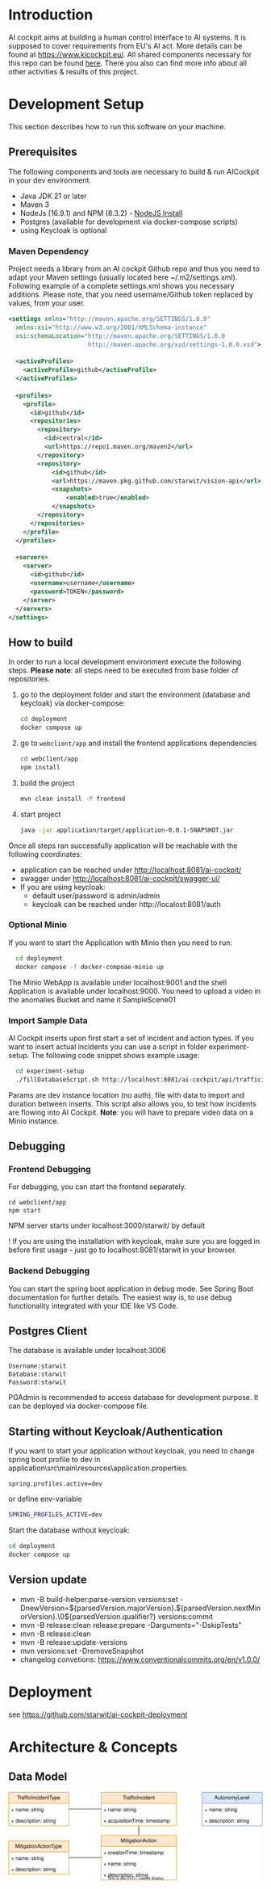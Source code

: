 # Introduction

AI cockpit aims at building a human control interface to AI systems. It is supposed to cover requirements from EU's AI act. More details can be found at <https://www.kicockpit.eu/>. All shared components necessary for this repo can be found [here](https://github.com/KI-Cockpit/ai-cockpit-api). There you also can find more info about all other activities & results of this project.

# Development Setup

This section describes how to run this software on your machine.

## Prerequisites

The following components and tools are necessary to build & run AICockpit in your dev environment.

* Java JDK 21 or later
* Maven 3
* NodeJs (16.9.1) and NPM (8.3.2) - [NodeJS Install](https://nodejs.org/en/download/package-manager/)
* Postgres (available for development via docker-compose scripts)
* using Keycloak is optional

### Maven Dependency

Project needs a library from an AI cockpit Github repo and thus you need to adapt your Maven settings (usually located here ~/.m2/settings.xml). Following example of a complete settings.xml shows you necessary additions. Please note, that you need username/Github token replaced by values, from your user.

```XML
<settings xmlns="http://maven.apache.org/SETTINGS/1.0.0"
  xmlns:xsi="http://www.w3.org/2001/XMLSchema-instance"
  xsi:schemaLocation="http://maven.apache.org/SETTINGS/1.0.0
                      http://maven.apache.org/xsd/settings-1.0.0.xsd">

  <activeProfiles>
    <activeProfile>github</activeProfile>
  </activeProfiles>

  <profiles>
    <profile>
      <id>github</id>
      <repositories>
        <repository>
          <id>central</id>
          <url>https://repo1.maven.org/maven2</url>
        </repository>
        <repository>
            <id>github</id>
            <url>https://maven.pkg.github.com/starwit/vision-api</url>
            <snapshots>
                <enabled>true</enabled>
            </snapshots>
        </repository>
      </repositories>
    </profile>
  </profiles>

  <servers>
    <server>
      <id>github</id>
      <username>username</username>
      <password>TOKEN</password>
    </server>
  </servers>
</settings>
```

## How to build

In order to run a local development environment execute the following steps. 
__Please note__: all steps need to be executed from base folder of repositories.

1) go to the deployment folder and start the environment (database and keycloak) via docker-compose:
    ```bash
    cd deployment
    docker compose up
    ```
2) go to `webclient/app` and install the frontend applications dependencies
    ```bash
    cd webclient/app
    npm install
    ```
3) build the project
    ```bash
    mvn clean install -P frontend
    ```
4) start project
    ```bash
    java -jar application/target/application-0.0.1-SNAPSHOT.jar
    ```
Once all steps ran successfully application will be reachable with the following coordinates:
* application can be reached under <http://localhost:8081/ai-cockpit/>
* swagger under <http://localhost:8081/ai-cockpit/swagger-ui/>
* If you are using keycloak:
    * default user/password is admin/admin
    * keycloak can be reached under http://localost:8081/auth

### Optional Minio
If you want to start the Application with Minio then you need to run:
  ```bash
    cd deployment
    docker compose -f docker-compoae-minio up
  ```
The Minio WebApp is available under localhost:9001 and the shell Application is available under localhost:9000.
You need to upload a video in the anomalies Bucket and name it SampleScene01

### Import Sample Data
AI Cockpit inserts upon first start a set of incident and action types. If you want to insert actual 
incidents you can use a script in folder experiment-setup. The following code snippet shows 
example usage:
  ```bash
    cd experiment-setup
    ./fillDatabaseScript.sh http://localhost:8081/ai-cockpit/api/trafficincident demo_setup.json 10
  ```
Params are dev instance location (no auth), file with data to import and duration between inserts. 
This script also allows you, to test how incidents are flowing into AI Cockpit. __Note__: you will 
have to prepare video data on a Minio instance. 

## Debugging

### Frontend Debugging

For debugging, you can start the frontend separately.

```shell
cd webclient/app
npm start
```

NPM server starts under localhost:3000/starwit/ by default

! If you are using the installation with keycloak, make sure you are logged in before first usage - just go to localhost:8081/starwit in your browser.

### Backend Debugging

You can start the spring boot application in debug mode. See Spring Boot documentation for further details. The easiest way is, to use debug functionality integrated with your IDE like VS Code.

## Postgres Client

The database is available under localhost:3006

```
Username:starwit
Database:starwit
Password:starwit
```

PGAdmin is recommended to access database for development purpose. It can be deployed via docker-compose file.

## Starting without Keycloak/Authentication

If you want to start your application without keycloak, you need to change spring boot profile to dev in application\src\main\resources\application.properties.

```properties
spring.profiles.active=dev
```

or define env-variable

```bash
SPRING_PROFILES_ACTIVE=dev
```

Start the database without keycloak:

```bash
cd deployment
docker compose up
```

## Version update

* mvn -B build-helper:parse-version versions:set -DnewVersion=\${parsedVersion.majorVersion}.\${parsedVersion.nextMinorVersion}.\0\${parsedVersion.qualifier?} versions:commit
* mvn -B release:clean release:prepare -Darguments="-DskipTests"
* mvn -B release:clean
* mvn -B release:update-versions
* mvn versions:set -DremoveSnapshot
* changelog convetions: <https://www.conventionalcommits.org/en/v1.0.0/>

# Deployment

see <https://github.com/starwit/ai-cockpit-deployment>

# Architecture & Concepts

## Data Model

![architecture](./docs/imgs/architecture.drawio.svg)
